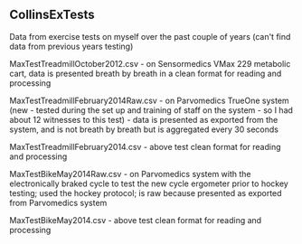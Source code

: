 ## CollinsExTests

Data from exercise tests on myself over the past couple of years (can't find data from previous years testing)

MaxTestTreadmillOctober2012.csv - on Sensormedics VMax 229 metabolic cart, data is presented breath by breath in a clean format for reading and processing

MaxTestTreadmillFebruary2014Raw.csv - on Parvomedics TrueOne system (new - tested during the set up and training of staff on the system - so I had about 12 witnesses to this test) - data is presented as exported from the system, and is not breath by breath but is aggregated every 30 seconds

MaxTestTreadmillFebruary2014.csv - above test clean format for reading and processing

MaxTestBikeMay2014Raw.csv - on Parvomedics system with the electronically braked cycle to test the new cycle ergometer prior to hockey testing; used the hockey protocol; is raw because presented as exported from Parvomedics system

MaxTestBikeMay2014.csv - above test clean format for reading and processing